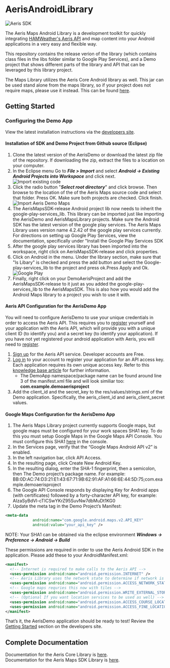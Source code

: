 AerisAndroidLibrary
================
![Aeris SDK](http://www.hamweather.com/blog/wp-content/uploads/2014/05/AerisAndroid-BlogEntryHeader.png)

The Aeris Maps Android Library is a development toolkit for quickly integrating [HAMWeather's Aeris API](http://www.hamweather.com/support/documentation/aeris/) and map content into your Android applications in a very easy and flexible way.

This repository contains the release verion of the library (which contains class files in the libs folder similar to Google Play Services), and a Demo project that shows different parts of the library and API that can be leveraged by this library project. 

The Maps Library utilizes the Aeris Core Android library as well. This jar can be used stand alone from the maps library, so if your project does not require maps, please use it instead. This can be found [here](http://www.hamweather.com/products/aeris-mobile/pricing/). 


## Getting Started 

### Configuring the Demo App 
View the latest installation instructions via the [developers site](http://www.hamweather.com/support/documentation/mobile/android/installation-maps-demo/).


#### Installation of SDK and Demo Project from Github source (Eclipse)

1. Clone the latest version of the AerisDemo or download the latest zip file of the repository. If downloading the zip, extract the files to a location on your computer.
2. In the Eclipse menu Go to **_File > Import_** and select **_Android -> Existing Android Projects into Workspace_** and click next.<br/>
![Import existing code](http://www.hamweather.com/images/docs/aeris-android/import_existing_code.png) 
3. Click the radio button "**_Select root directory_**" and click browse. Then browse to the location of the of the Aeris Maps source code and select that folder. Press OK. Make sure both projects are checked. Click finish.<br/>
![Import Aeris Demo Maps](http://www.hamweather.com/images/docs/aeris-android/import_aerisdemo_maps.png)
4. The AerisMapsSDK-release Android project lib now needs to inherit the google-play-services_lib.  This library can be imported just like importing the AerisDemo and AerisMapsLibrary projects. Make sure the Android SDK has the latest version of the google play services. The Aeris Maps Library uses version name 4.2.42 of the google play services currently. For directions on setting up Google Play Services, view the documentation, specifically under "Install the Google Play Services SDK
5. After the google play services library has been imported into the workspace, right click on AerisMapsSDK-release and click properties.
6. Click on Android in the menu. Under the library section, make sure that "Is Libary"  is checked and press the add button and select the Google-play-services_lib to the project and press ok.Press Apply and Ok.<br/>
![Google Play](http://www.hamweather.com/images/docs/aeris-android/google_play.png)
7. Finally, right click on your DemoAerisProject and add the AerisMapsSDK-release to it just as you added the google-play-services_lib to the AerisMapsSDK. This is also how you would add the Android Maps library to a project you wish to use it with.

#### Aeris API Configuration for the AerisDemo App
You will need to configure AerisDemo to use your unique credentials in order to access the Aeris API. This requires you to [register](http://www.hamweather.com/support/documentation/aeris/) yourself and your application with the Aeris API, which will provide you with a unique client ID (to identify you) and a secret key (to identify your application). If you have not yet registered your android application with Aeris, you will need to [register](http://www.hamweather.com/support/documentation/aeris/).

1. [Sign up](http://www.hamweather.com/products/aeris-api/pricing/) for the Aeris API service. Developer accounts are Free.
2. [Log in](http://www.hamweather.com/account/member) to your account to register your application for an API access key. Each application requires its own unique access key. Refer to this [knowledge base article](http://helpdesk.hamweather.com/entries/20793392-How-do-I-access-the-Aeris-API-now-that-I-ve-signed-up-for-an-account-) for further information.
   * The DemoApp namespace/package name can be found around line 3 of the manifest.xml file and will look similiar too: **com.example.demoaerisproject**
3. Add the client_id and the secret_key to the res/values/strings.xml of the Demo application. Specifically, the aeris_client_id and aeris_client_secret values.

#### Google Maps Configuration for the AerisDemo App
1. The Aeris Maps Library project currently supports Google maps, but google maps must be configured for your work spaces SHA1 key. To do this you must setup Google Maps in the Google Maps API Console. You must configure this SHA1 [here](https://code.google.com/apis/console/?noredirect) in the console. 
2. In the Services page, verify that the “Google Maps Android API v2” is enabled.
3. In the left navigation bar, click API Access.
4. In the resulting page, click Create New Android Key.
5. In the resulting dialog, enter the SHA-1 fingerprint, then a semicolon, then The Demo project’s package name. For example:<br>BB:0D:AC:74:D3:21:E1:43:67:71:9B:62:91:AF:A1:66:6E:44:5D:75;com.example.demoaerisproject<br>
6. The Google API Console responds by displaying Key for Android apps (with certificates) followed by a forty-character API key, for example:<br>AIzaSyBdVl-cTICSwYKrZ95SuvNw7dbMuDt1KG0<br>
7. Update the meta tag in the Demo Project’s Manifest:
``` xml
<meta-data
            android:name="com.google.android.maps.v2.API_KEY"
            android:value="your_api_key" />
```
NOTE: Your SHA1 can be obtained via the eclipse environment **_Windows -> Preference -> Android -> Build_**

These permissions are required in order to use the Aeris Android SDK in the application. Please add these to your AndroidManifest.xml:
``` xml
<manifest>
  <!-- Internet is required to make calls to the Aeris API -->
  <uses-permission android:name="android.permission.INTERNET" />
  <!-- Aeris Library uses the network state to determine if network is availabe to make calls  -->
  <uses-permission android:name="android.permission.ACCESS_NETWORK_STATE" />
  <!-- Google maps requries this now with tiles -->
  <uses-permission android:name="android.permission.WRITE_EXTERNAL_STORAGE" />
  <!-- (Optional If you want location services to be used as well) -->
  <uses-permission android:name="android.permission.ACCESS_COURSE_LOCATION" />
  <uses-permission android:name="android.permission.ACCESS_FINE_LOCATION" />
</manifest>
```
That’s it, the AerisDemo application should be ready to test! Review the [Getting Started](http://www.hamweather.com/support/documentation/mobile/android/starting/) section on the developers site.


## Complete Documentation 

Documentation for the Aeris Core Library is [here](http://www.hamweather.com/docs/android/Aeris/).<br/>
Documentation for the Aeris Maps SDK Library is [here](http://www.hamweather.com/docs/android/AerisMap/).


